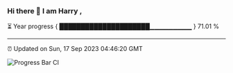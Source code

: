 ### Hi there 👋 I am Harry , 

⏳ Year progress { █████████████████████▁▁▁▁▁▁▁▁▁ } 71.01 %

---

⏰ Updated on Sun, 17 Sep 2023 04:46:20 GMT

![Progress Bar CI](https://github.com/duykhang68/duykhang68/workflows/Progress%20Bar%20CI/badge.svg)

